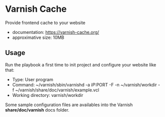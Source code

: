 # Varnish Cache

Provide frontend cache to your website

* documentation: <https://varnish-cache.org/>
* approximative size: 10MB

## Usage

Run the playbook a first time to init project and configure your website like that:

* Type: User program
* Command: ~/varnish/sbin/varnishd -a $IP:$PORT -F -n ~/varnish/workdir -f ~/varnish/share/doc/varnish/example.vcl
* Working directory: varnish/workdir

Some sample configuration files are availables into the Varnish **share/doc/varnish** docs folder.
